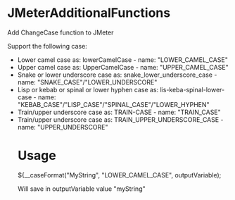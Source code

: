 # JMeterAdditionalFunctions

Add ChangeCase function to JMeter

Support the following case:
<ul>
  <li>
Lower camel case as: lowerCamelCase - name: "LOWER_CAMEL_CASE"
</li>
  <li>
Upper camel case as: UpperCamelCase - name: "UPPER_CAMEL_CASE"
</li>
  <li>
Snake or lower underscore case as: snake_lower_underscore_case - name: "SNAKE_CASE"/"LOWER_UNDERSCORE"
</li>
  <li>
Lisp or kebab or spinal or lower hyphen case as: lis-keba-spinal-lower-case - name: "KEBAB_CASE"/"LISP_CASE"/"SPINAL_CASE"/"LOWER_HYPHEN"
</li>
  
  <li>
Train/upper underscore case as: TRAIN-CASE - name: "TRAIN_CASE"
</li>
  <li>
Train/upper underscore case as: TRAIN_UPPER_UNDERSCORE_CASE - name: "UPPER_UNDERSCORE"
</li>

# Usage

${__caseFormat("MyString", "LOWER_CAMEL_CASE", outputVariable);

Will save in outputVariable value "myString"
